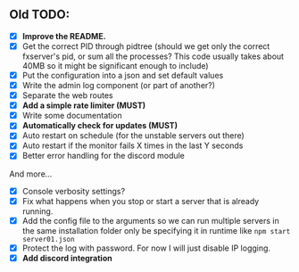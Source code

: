 ## Old TODO:
- [x] **Improve the README.**
- [x] Get the correct PID through pidtree (should we get only the correct fxserver's pid, or sum all the processes? This code usually takes about 40MB so it might be significant enough to include)
- [x] Put the configuration into a json and set default values
- [x] Write the admin log component (or part of another?)
- [x] Separate the web routes
- [x] **Add a simple rate limiter (MUST)**
- [x] Write some documentation
- [x] **Automatically check for updates (MUST)**
- [x] Auto restart on schedule (for the unstable servers out there)
- [x] Auto restart if the monitor fails X times in the last Y seconds 
- [x] Better error handling for the discord module
  
And more...
- [x] Console verbosity settings?
- [x] Fix what happens when you stop or start a server that is already running.
- [x] Add the config file to the arguments so we can run multiple servers in the same installation folder only be specifying it in runtime like `npm start server01.json`
- [x] Protect the log with password. For now I will just disable IP logging.
- [x] **Add discord integration**
